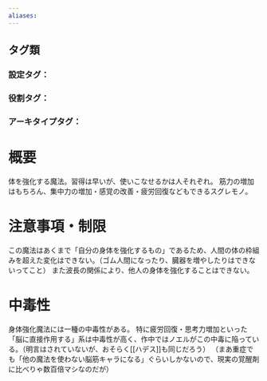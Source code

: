 ```yaml
---
aliases:
---
```

## タグ類
### 設定タグ：
### 役割タグ：
### アーキタイプタグ：
# 概要
体を強化する魔法。習得は早いが、使いこなせるかは人それぞれ。
筋力の増加はもちろん、集中力の増加・感覚の改善・疲労回復などもできるスグレモノ。
# 注意事項・制限
この魔法はあくまで「自分の身体を強化するもの」であるため、人間の体の枠組みを超えた変化はできない。（ゴム人間になったり、臓器を増やしたりはできないってこと）
また波長の関係により、他人の身体を強化することはできない。
# 中毒性
身体強化魔法には一種の中毒性がある。
特に疲労回復・思考力増加といった「脳に直接作用する」系は中毒性が高く、作中ではノエルがこの中毒に陥っている。（明言はされていないが、おそらく[[ハデス]]も同じだろう）
（まあ重症でも「他の魔法を使わない脳筋キャラになる」ぐらいしかないので、現実の覚醒剤に比べりゃ数百倍マシなのだが）